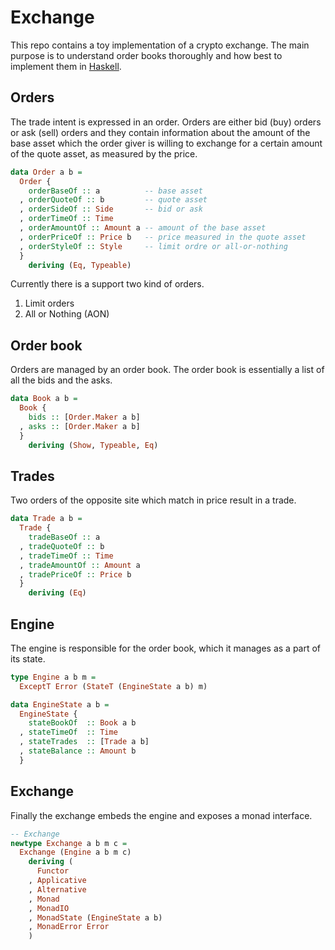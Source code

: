 # Exchange

This repo contains a toy implementation of a crypto exchange. The main purpose is to understand order books thoroughly and how best to implement them in [Haskell](https://www.haskell.org).

## Orders

The trade intent is expressed in an order. Orders are either bid (buy) orders or ask (sell) orders and they contain information about the amount of the base asset which the order giver is willing to exchange for a certain amount of the quote asset, as measured by the price.

~~~haskell
data Order a b =
  Order {
    orderBaseOf :: a          -- base asset
  , orderQuoteOf :: b         -- quote asset
  , orderSideOf :: Side       -- bid or ask
  , orderTimeOf :: Time
  , orderAmountOf :: Amount a -- amount of the base asset
  , orderPriceOf :: Price b   -- price measured in the quote asset
  , orderStyleOf :: Style     -- limit ordre or all-or-nothing
  }
    deriving (Eq, Typeable)
~~~

Currently there is a support two kind of orders.

1. Limit orders
2. All or Nothing (AON)

## Order book

Orders are managed by an order book. The order book is essentially a list of all the bids and the asks.

~~~haskell
data Book a b =
  Book {
    bids :: [Order.Maker a b]
  , asks :: [Order.Maker a b]
  }
    deriving (Show, Typeable, Eq)
~~~

## Trades

Two orders of the opposite site which match in price result in a trade.

~~~haskell
data Trade a b =
  Trade {
    tradeBaseOf :: a 
  , tradeQuoteOf :: b
  , tradeTimeOf :: Time 
  , tradeAmountOf :: Amount a
  , tradePriceOf :: Price b
  } 
    deriving (Eq)
~~~

## Engine

The engine is responsible for the order book, which it manages as a part of its state.

~~~haskell
type Engine a b m =
  ExceptT Error (StateT (EngineState a b) m)

data EngineState a b =
  EngineState {
    stateBookOf  :: Book a b
  , stateTimeOf  :: Time
  , stateTrades  :: [Trade a b]
  , stateBalance :: Amount b
  }
~~~

## Exchange

Finally the exchange embeds the engine and exposes a monad interface.

~~~haskell
-- Exchange
newtype Exchange a b m c =
  Exchange (Engine a b m c)
    deriving (
      Functor
    , Applicative
    , Alternative
    , Monad
    , MonadIO
    , MonadState (EngineState a b)
    , MonadError Error
    )
~~~
